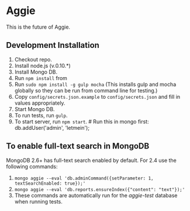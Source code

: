 # Aggie

This is the future of Aggie.

## Development Installation

1. Checkout repo.
1. Install node.js (v.0.10.*)
1. Install Mongo DB.
1. Run `npm install` from
1. Run `sudo npm install -g gulp mocha` (This installs gulp and mocha globally so they can be run from command line for testing.)
1. Copy `config/secrets.json.example` to `config/secrets.json` and fill in values appropriately.
1. Start Mongo DB.
1. To run tests, run `gulp`.
1. To start server, run `npm start`. # Run this in mongo first: db.addUser('admin', 'letmein');

## To enable full-text search in MongoDB

MongoDB 2.6+ has full-text search enabled by default. For 2.4 use the following
commands:

1. `mongo aggie --eval 'db.adminCommand({setParameter: 1, textSearchEnabled: true});'`
1. `mongo aggie --eval 'db.reports.ensureIndex({"content": "text"});'`
1. These commands are automatically run for the _aggie-test_ database when running tests.
